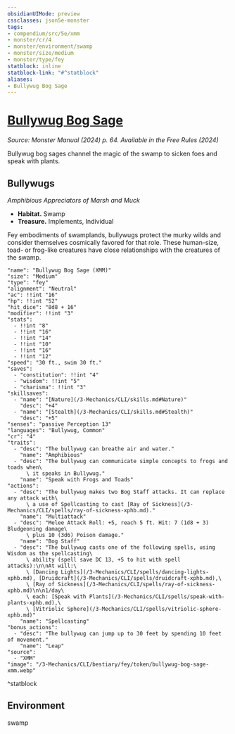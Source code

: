 ```yaml
---
obsidianUIMode: preview
cssclasses: json5e-monster
tags:
- compendium/src/5e/xmm
- monster/cr/4
- monster/environment/swamp
- monster/size/medium
- monster/type/fey
statblock: inline
statblock-link: "#^statblock"
aliases:
- Bullywug Bog Sage
---
```

# [Bullywug Bog Sage](3-Mechanics\CLI\bestiary\fey/bullywug-bog-sage-xmm.md)
*Source: Monster Manual (2024) p. 64. Available in the Free Rules (2024)*  

Bullywug bog sages channel the magic of the swamp to sicken foes and speak with plants.

## Bullywugs

*Amphibious Appreciators of Marsh and Muck*

- **Habitat.** Swamp  
- **Treasure.** Implements, Individual  

Fey embodiments of swamplands, bullywugs protect the murky wilds and consider themselves cosmically favored for that role. These human-size, toad- or frog-like creatures have close relationships with the creatures of the swamp.

```statblock
"name": "Bullywug Bog Sage (XMM)"
"size": "Medium"
"type": "fey"
"alignment": "Neutral"
"ac": !!int "16"
"hp": !!int "52"
"hit_dice": "8d8 + 16"
"modifier": !!int "3"
"stats":
  - !!int "8"
  - !!int "16"
  - !!int "14"
  - !!int "10"
  - !!int "16"
  - !!int "12"
"speed": "30 ft., swim 30 ft."
"saves":
  - "constitution": !!int "4"
  - "wisdom": !!int "5"
  - "charisma": !!int "3"
"skillsaves":
  - "name": "[Nature](/3-Mechanics/CLI/skills.md#Nature)"
    "desc": "+4"
  - "name": "[Stealth](/3-Mechanics/CLI/skills.md#Stealth)"
    "desc": "+5"
"senses": "passive Perception 13"
"languages": "Bullywug, Common"
"cr": "4"
"traits":
  - "desc": "The bullywug can breathe air and water."
    "name": "Amphibious"
  - "desc": "The bullywug can communicate simple concepts to frogs and toads when\
      \ it speaks in Bullywug."
    "name": "Speak with Frogs and Toads"
"actions":
  - "desc": "The bullywug makes two Bog Staff attacks. It can replace any attack with\
      \ a use of Spellcasting to cast [Ray of Sickness](/3-Mechanics/CLI/spells/ray-of-sickness-xphb.md)."
    "name": "Multiattack"
  - "desc": "Melee Attack Roll: +5, reach 5 ft. Hit: 7 (1d8 + 3) Bludgeoning damage\
      \ plus 10 (3d6) Poison damage."
    "name": "Bog Staff"
  - "desc": "The bullywug casts one of the following spells, using Wisdom as the spellcasting\
      \ ability (spell save DC 13, +5 to hit with spell attacks):\n\nAt will:\
      \ [Dancing Lights](/3-Mechanics/CLI/spells/dancing-lights-xphb.md), [Druidcraft](/3-Mechanics/CLI/spells/druidcraft-xphb.md),\
      \ [Ray of Sickness](/3-Mechanics/CLI/spells/ray-of-sickness-xphb.md)\n\n1/day\
      \ each: [Speak with Plants](/3-Mechanics/CLI/spells/speak-with-plants-xphb.md),\
      \ [Vitriolic Sphere](/3-Mechanics/CLI/spells/vitriolic-sphere-xphb.md)"
    "name": "Spellcasting"
"bonus_actions":
  - "desc": "The bullywug can jump up to 30 feet by spending 10 feet of movement."
    "name": "Leap"
"source":
  - "XMM"
"image": "/3-Mechanics/CLI/bestiary/fey/token/bullywug-bog-sage-xmm.webp"
```
^statblock

## Environment

swamp
